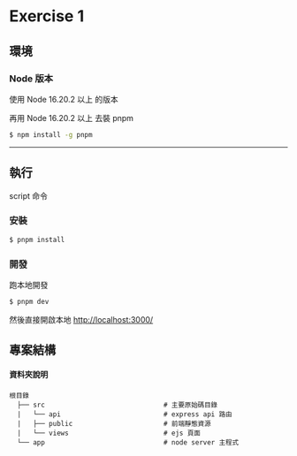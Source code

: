 # Exercise 1

## 環境

### Node 版本

使用 Node 16.20.2 以上 的版本

再用 Node 16.20.2 以上 去裝 pnpm

```bash
$ npm install -g pnpm
```

---

## 執行

script 命令

### 安裝

```bash
$ pnpm install
```

### 開發

跑本地開發

```bash
$ pnpm dev
```

然後直接開啟本地 [http://localhost:3000/](http://localhost:3000/)

## 專案結構

#### 資料夾說明

```
根目錄
  ├── src                              # 主要原始碼目錄
  |   └── api                          # express api 路由
  |   ├── public                       # 前端靜態資源
  |   └── views                        # ejs 頁面
  └── app                              # node server 主程式
```
